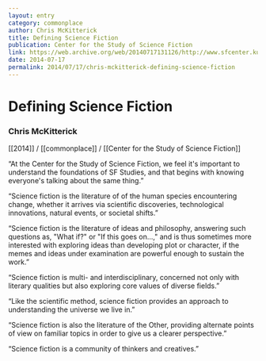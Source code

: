 ```yaml
---
layout: entry
category: commonplace
author: Chris McKitterick
title: Defining Science Fiction
publication: Center for the Study of Science Fiction
link: https://web.archive.org/web/20140717131126/http://www.sfcenter.ku.edu/SF-Defined.htm
date: 2014-07-17
permalink: 2014/07/17/chris-mckitterick-defining-science-fiction
---
```


# Defining Science Fiction

### Chris McKitterick

[[2014]] / [[commonplace]] / [[Center for the Study of Science Fiction]]

“At the Center for the Study of Science Fiction, we feel it's important to understand the foundations of SF Studies, and that begins with knowing everyone's talking about the same thing.”

“Science fiction is the literature of of the human species encountering change, whether it arrives via scientific discoveries, technological innovations, natural events, or societal shifts.”

“Science fiction is the literature of ideas and philosophy, answering such questions as, "What if?" or "If this goes on...," and is thus sometimes more interested with exploring ideas than developing plot or character, if the memes and ideas under examination are powerful enough to sustain the work.”

“Science fiction is multi- and interdisciplinary, concerned not only with literary qualities but also exploring core values of diverse fields.”

“Like the scientific method, science fiction provides an approach to understanding the universe we live in.”

“Science fiction is also the literature of the Other, providing alternate points of view on familiar topics in order to give us a clearer perspective.”

“Science fiction is a community of thinkers and creatives.”

